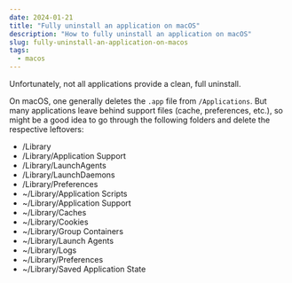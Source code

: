 ```yaml
---
date: 2024-01-21
title: "Fully uninstall an application on macOS"
description: "How to fully uninstall an application on macOS"
slug: fully-uninstall-an-application-on-macos
tags:
  - macos
---
```


Unfortunately, not all applications provide a clean, full uninstall.

On macOS, one generally deletes the `.app` file from `/Applications`. But many
applications leave behind support files (cache, preferences, etc.), so might be
a good idea to go through the following folders and delete the respective
leftovers:

- /Library
- /Library/Application Support
- /Library/LaunchAgents
- /Library/LaunchDaemons
- /Library/Preferences
- ~/Library/Application Scripts
- ~/Library/Application Support
- ~/Library/Caches
- ~/Library/Cookies
- ~/Library/Group Containers
- ~/Library/Launch Agents
- ~/Library/Logs
- ~/Library/Preferences
- ~/Library/Saved Application State
